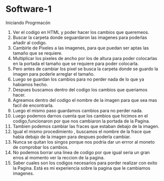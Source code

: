 # Software-1
Iniciando Progrmacón
1)  Ver el codigo en HTML y poder hacer los cambios que queremeos.
2)  Buscar la carpeta donde seguardaron las imagenes para poderlas añadir al codigo.
3)  Cambirle de Pixeles a las imagenes, para que puedan ser aptas las tamaño que se requiere.
4)  Multiplicar los pixeles de ancho por los de altura para poder colocarlas en la portada el tamaño que se requiere para poder colocarla.
5)  Pero antes de cambiar los pixel se busca la carpeta donde se guardo la imagen para poderle arreglar el tamaño.
6)  Luego se guardan los cambios para no perder nada de lo que ya habiamos hecho.
7)  Despues  buscamos dentro del codigo los cambios que queriamos hacer.
8)  Agreamos dentro del codigo el nombre de la imagen para que sea mas facil de encontrarla. 
9)  Luego el mismo paso guardamos cambios para no perder nada.
10)  Luego podemos darnos cuenta que los cambios que hicimos en el codigo,funcionaron por que nos cambiaron la portada de la Pagina.
11)  Tambien podemos cambiar las fraces que estaban debajo de la imagen.
12)  Igual el mismo procedimiento , buscamos el nombre de la frace que habia debajo de la imagen para despues poderla cambiar.
13)  Nunca se quitan los singos porque nos podria dar un errror al moneto de comprobar los cambios.
14)  No podemos borrar una linea de codigo por que igual seria un gran erros al momento ver la reccion de la pagina.
15)  Saber cuales son los codigos necesarios para porder realizar con exito la Pagina.
Está es mi experiencia sobre la pagina que le cambiamos imagenes.
